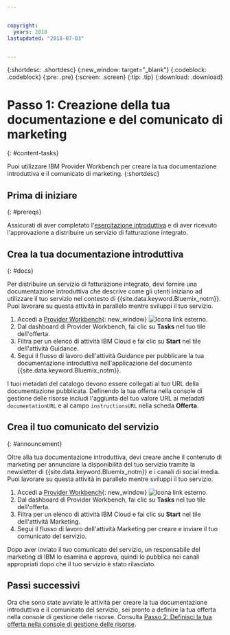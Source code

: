 ```yaml
---


copyright:
  years: 2018
lastupdated: "2018-07-03"


---
```


{:shortdesc: .shortdesc}
{:new_window: target="_blank"}
{:codeblock: .codeblock}
{:pre: .pre}
{:screen: .screen}
{:tip: .tip}
{:download: .download}

# Passo 1: Creazione della tua documentazione e del comunicato di marketing
{: #content-tasks}

Puoi utilizzare IBM Provider Workbench per creare la tua documentazione introduttiva e il comunicato di marketing.
{:shortdesc}

## Prima di iniziare
{: #prereqs}

Assicurati di aver completato l'[esercitazione introduttiva](/docs/third-party/index.html) e di aver ricevuto l'approvazione a distribuire un servizio di fatturazione integrato.

## Crea la tua documentazione introduttiva
{: #docs}

Per distribuire un servizio di fatturazione integrato, devi fornire una documentazione introduttiva che descrive come gli utenti iniziano ad utilizzare il tuo servizio nel contesto di {{site.data.keyword.Bluemix_notm}}. Puoi lavorare su questa attività in parallelo mentre sviluppi il tuo servizio.

1. Accedi a [Provider Workbench](https://www.ibm.com/marketplace/workbench/){: new_window} ![Icona link esterno](../icons/launch-glyph.svg "Icona link esterno").
2. Dal dashboard di Provider Workbench, fai clic su **Tasks** nel tuo tile dell'offerta.
3. Filtra per un elenco di attività IBM Cloud e fai clic su **Start** nel tile dell'attività Guidance.
4. Segui il flusso di lavoro dell'attività Guidance per pubblicare la tua documentazione introduttiva nell'applicazione del documento {{site.data.keyword.Bluemix_notm}}.

I tuoi metadati del catalogo devono essere collegati al tuo URL della documentazione pubblicata. Definendo la tua offerta nella console di gestione delle risorse includi l'aggiunta del tuo valore URL ai metadati `documentationURL` e al campo `instructionsURL` nella scheda **Offerta**.

## Crea il tuo comunicato del servizio
{: #announcement}

Oltre alla tua documentazione introduttiva, devi creare anche il contenuto di marketing per annunciare la disponibilità del tuo servizio tramite la newsletter di {{site.data.keyword.Bluemix_notm}} e i canali di social media. Puoi lavorare su questa attività in parallelo mentre sviluppi il tuo servizio.

1. Accedi a [Provider Workbench](https://www.ibm.com/marketplace/workbench/){: new_window} ![Icona link esterno](../icons/launch-glyph.svg "Icona link esterno").
2. Dal dashboard di Provider Workbench, fai clic su **Tasks** nel tuo tile dell'offerta.
3. Filtra per un elenco di attività IBM Cloud e fai clic su **Start** nel tile dell'attività Marketing.
4. Segui il flusso di lavoro dell'attività Marketing per creare e inviare il tuo comunicato del servizio.

Dopo aver inviato il tuo comunicato del servizio, un responsabile del marketing di IBM lo esamina e approva, quindi lo pubblica nei canali appropriati dopo che il tuo servizio è stato rilasciato.

## Passi successivi

Ora che sono state avviate le attività per creare la tua documentazione introduttiva e il comunicato del servizio, sei pronto a definire la tua offerta nella console di gestione delle risorse. Consulta [Passo 2: Definisci la tua offerta nella console di gestione delle risorse](/docs/third-party/cis2-rmc-define.html).
